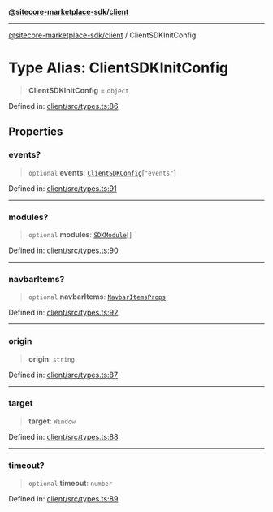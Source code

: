 [**@sitecore-marketplace-sdk/client**](../README.md)

***

[@sitecore-marketplace-sdk/client](../README.md) / ClientSDKInitConfig

# Type Alias: ClientSDKInitConfig

> **ClientSDKInitConfig** = `object`

Defined in: [client/src/types.ts:86](https://github.com/Sitecore/sitecore-marketplace-sdk/blob/52ce51a9eb68c659f71f11d434c89a18a730796e/packages/client/src/types.ts#L86)

## Properties

### events?

> `optional` **events**: [`ClientSDKConfig`](../interfaces/ClientSDKConfig.md)\[`"events"`\]

Defined in: [client/src/types.ts:91](https://github.com/Sitecore/sitecore-marketplace-sdk/blob/52ce51a9eb68c659f71f11d434c89a18a730796e/packages/client/src/types.ts#L91)

***

### modules?

> `optional` **modules**: [`SDKModule`](../interfaces/SDKModule.md)[]

Defined in: [client/src/types.ts:90](https://github.com/Sitecore/sitecore-marketplace-sdk/blob/52ce51a9eb68c659f71f11d434c89a18a730796e/packages/client/src/types.ts#L90)

***

### navbarItems?

> `optional` **navbarItems**: [`NavbarItemsProps`](../interfaces/NavbarItemsProps.md)

Defined in: [client/src/types.ts:92](https://github.com/Sitecore/sitecore-marketplace-sdk/blob/52ce51a9eb68c659f71f11d434c89a18a730796e/packages/client/src/types.ts#L92)

***

### origin

> **origin**: `string`

Defined in: [client/src/types.ts:87](https://github.com/Sitecore/sitecore-marketplace-sdk/blob/52ce51a9eb68c659f71f11d434c89a18a730796e/packages/client/src/types.ts#L87)

***

### target

> **target**: `Window`

Defined in: [client/src/types.ts:88](https://github.com/Sitecore/sitecore-marketplace-sdk/blob/52ce51a9eb68c659f71f11d434c89a18a730796e/packages/client/src/types.ts#L88)

***

### timeout?

> `optional` **timeout**: `number`

Defined in: [client/src/types.ts:89](https://github.com/Sitecore/sitecore-marketplace-sdk/blob/52ce51a9eb68c659f71f11d434c89a18a730796e/packages/client/src/types.ts#L89)
